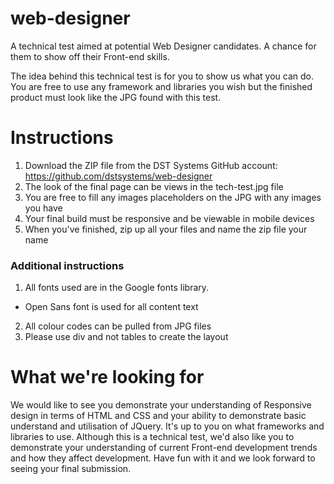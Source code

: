 # web-designer
A technical test aimed at potential Web Designer candidates. A chance for them to show off their Front-end skills.

The idea behind this technical test is for you to show us what you can do. You are free to use any framework and libraries you wish but the finished product must look like the JPG found with this test.

# Instructions

1. Download the ZIP file from the DST Systems GitHub account: https://github.com/dstsystems/web-designer
2. The look of the final page can be views in the tech-test.jpg file
3. You are free to fill any images placeholders on the JPG with any images you have
4. Your final build must be responsive and be viewable in mobile devices
5. When you've finished, zip up all your files and name the zip file your name

### Additional instructions
1. All fonts used are in the Google fonts library.
  * Open Sans font is used for all content text
2. All colour codes can be pulled from JPG files
3. Please use div and not tables to create the layout

# What we're looking for

We would like to see you demonstrate your understanding of Responsive design in terms of HTML and CSS and your ability to demonstrate basic understand and utilisation of JQuery. It's up to you on what frameworks and libraries to use. Although this is a technical test, we'd also like you to demonstrate your understanding of current Front-end development trends and how they affect development. Have fun with it and we look forward to seeing your final submission.
